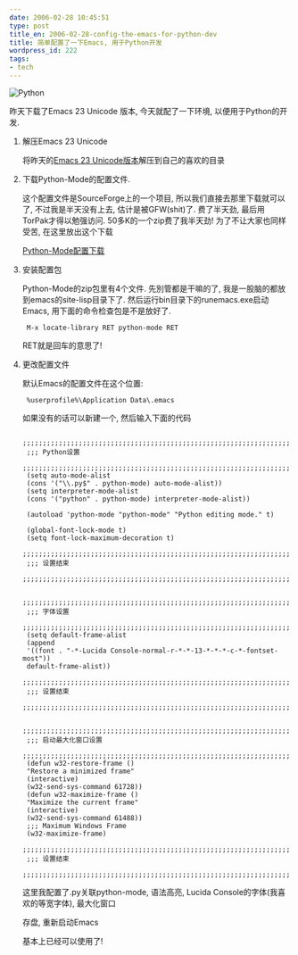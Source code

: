 ```yaml
---
date: 2006-02-28 10:45:51
type: post
title_en: 2006-02-28-config-the-emacs-for-python-dev
title: 简单配置了一下Emacs, 用于Python开发
wordpress_id: 222
tags:
- tech
---
```


![Python](http://www.vanille.de/images/python.png)

昨天下载了Emacs 23 Unicode 版本, 今天就配了一下环境, 以便用于Python的开发.

1. 解压Emacs 23 Unicode

	将昨天的[Emacs 23 Unicode版本](http://lab.nickcheng.com/software/Emacs23-20051105-win32.rar)解压到自己的喜欢的目录

2. 下载Python-Mode的配置文件.

	这个配置文件是SourceForge上的一个项目, 所以我们直接去那里下载就可以了, 不过我是半天没有上去, 估计是被GFW(shit)了. 费了半天劲, 最后用TorPak才得以勉强访问. 50多K的一个zip费了我半天劲! 为了不让大家也同样受苦, 在这里放出这个下载

	[Python-Mode配置下载](http://lab.nickcheng.com/software/python-mode.zip)

3. 安装配置包

	Python-Mode的zip包里有4个文件. 先別管都是干嘛的了, 我是一股脑的都放到emacs的site-lisp目录下了. 然后运行bin目录下的runemacs.exe启动Emacs, 用下面的命令检查包是不是放好了.

		M-x locate-library RET python-mode RET

	RET就是回车的意思了!

4. 更改配置文件

	默认Emacs的配置文件在这个位置:

		%userprofile%\Application Data\.emacs

	如果没有的话可以新建一个, 然后输入下面的代码

		;;;;;;;;;;;;;;;;;;;;;;;;;;;;;;;;;;;;;;;;;;;;;;;;;;;;;;;;;;;;;;;;;;;;;
		;;; Python设置
		;;;;;;;;;;;;;;;;;;;;;;;;;;;;;;;;;;;;;;;;;;;;;;;;;;;;;;;;;;;;;;;;;;;;;
		(setq auto-mode-alist
		(cons '("\\.py$" . python-mode) auto-mode-alist))
		(setq interpreter-mode-alist
		(cons '("python" . python-mode) interpreter-mode-alist))
		
		(autoload 'python-mode "python-mode" "Python editing mode." t)
		
		(global-font-lock-mode t)
		(setq font-lock-maximum-decoration t)
		;;;;;;;;;;;;;;;;;;;;;;;;;;;;;;;;;;;;;;;;;;;;;;;;;;;;;;;;;;;;;;;;;;;;;
		;;; 设置结束
		;;;;;;;;;;;;;;;;;;;;;;;;;;;;;;;;;;;;;;;;;;;;;;;;;;;;;;;;;;;;;;;;;;;;;
		
		;;;;;;;;;;;;;;;;;;;;;;;;;;;;;;;;;;;;;;;;;;;;;;;;;;;;;;;;;;;;;;;;;;;;;
		;;; 字体设置
		;;;;;;;;;;;;;;;;;;;;;;;;;;;;;;;;;;;;;;;;;;;;;;;;;;;;;;;;;;;;;;;;;;;;;
		(setq default-frame-alist
		(append
		'((font . "-*-Lucida Console-normal-r-*-*-13-*-*-*-c-*-fontset-most"))
		default-frame-alist))
		;;;;;;;;;;;;;;;;;;;;;;;;;;;;;;;;;;;;;;;;;;;;;;;;;;;;;;;;;;;;;;;;;;;;;
		;;; 设置结束
		;;;;;;;;;;;;;;;;;;;;;;;;;;;;;;;;;;;;;;;;;;;;;;;;;;;;;;;;;;;;;;;;;;;;;
		
		;;;;;;;;;;;;;;;;;;;;;;;;;;;;;;;;;;;;;;;;;;;;;;;;;;;;;;;;;;;;;;;;;;;;;
		;;; 启动最大化窗口设置
		;;;;;;;;;;;;;;;;;;;;;;;;;;;;;;;;;;;;;;;;;;;;;;;;;;;;;;;;;;;;;;;;;;;;;
		(defun w32-restore-frame ()
		"Restore a minimized frame"
		(interactive)
		(w32-send-sys-command 61728))
		(defun w32-maximize-frame ()
		"Maximize the current frame"
		(interactive)
		(w32-send-sys-command 61488))
		;;; Maximum Windows Frame
		(w32-maximize-frame)
		;;;;;;;;;;;;;;;;;;;;;;;;;;;;;;;;;;;;;;;;;;;;;;;;;;;;;;;;;;;;;;;;;;;;;
		;;; 设置结束
		;;;;;;;;;;;;;;;;;;;;;;;;;;;;;;;;;;;;;;;;;;;;;;;;;;;;;;;;;;;;;;;;;;;;;

	这里我配置了.py关联python-mode, 语法高亮, Lucida Console的字体(我喜欢的等宽字体), 最大化窗口

	存盘, 重新启动Emacs

	基本上已经可以使用了!
